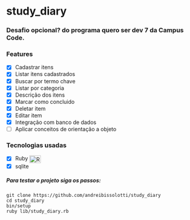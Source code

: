 # study_diary

### Desafio opcional? do programa quero ser dev 7 da Campus Code.

### Features

- [x] Cadastrar itens
- [x] Listar itens cadastrados
- [x] Buscar por termo chave
- [x] Listar por categoria
- [x] Descrição dos itens
- [x] Marcar como concluido
- [x] Deletar item
- [x] Editar item
- [x] Integração com banco de dados
- [ ] Aplicar conceitos de orientação a objeto

### Tecnologias usadas

- [x] Ruby <img align="center" alt="Ruby" height="20" width="30" src="https://cdn.jsdelivr.net/gh/devicons/devicon/icons/ruby/ruby-plain.svg">
- [x] sqlite

##### Para testar o projeto siga os passos:

```
git clone https://github.com/andreibissolotti/study_diary
cd study_diary
bin/setup
ruby lib/study_diary.rb
```
